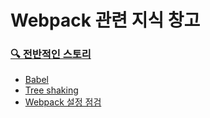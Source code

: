# Webpack 관련 지식 창고

### [🔍 전반적인 스토리](https://utopian-galley-07b.notion.site/Webpack-52d1e600ba924760a12f5139b8467007)

- [Babel](https://velog.io/@movie/Babel)
- [Tree shaking](https://github.com/byhhh2/helloworld/tree/main/Webpack/Tree%20shaking)
- [Webpack 설정 점검](https://utopian-galley-07b.notion.site/webpack-80ae863a4a3643b8ad647a9df1b89de2)
